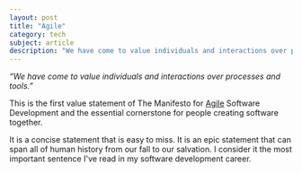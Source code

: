 ```yaml
---
layout: post
title: "Agile"
category: tech
subject: article
description: "We have come to value individuals and interactions over processes and tools."
---
```


_“We have come to value individuals and interactions over processes and tools.”_

This is the first value statement of
The Manifesto for [Agile]({{site.baseurl}}tech/agile.html) Software Development
and the essential cornerstone for people creating software together.

It is a concise statement that is easy to miss.
It is an epic statement that can span all of human history from our fall to our salvation.
I consider it the most important sentence I've read in my software development career.
